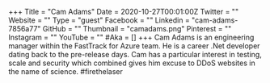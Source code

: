 +++
Title = "Cam Adams"
Date = 2020-10-27T00:01:00Z
Twitter = ""
Website = ""
Type = "guest"
Facebook = ""
Linkedin = "cam-adams-7856a77"
GitHub = ""
Thumbnail = "camadams.png"
Pinterest = ""
Instagram = ""
YouTube = ""
#Aka = []
+++
Cam Adams is an engineering manager within the FastTrack for Azure team. He is a career .Net developer dating back to the pre-release days. Cam has a particular interest in testing, scale and security which combined gives him excuse to DDoS websites in the name of science. #firethelaser